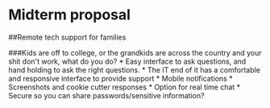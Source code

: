 # Midterm proposal
##Remote tech support for families

###Kids are off to college, or the grandkids are across the country and your shit don't work, what do you do?
	* Easy interface to ask questions, and hand holding to ask the right questions.
	* The IT end of it has a comfortable and responsive interface to provide support
	* Mobile notifications
	* Screenshots and cookie cutter responses
	* Option for real time chat
	* Secure so you can share passwords/sensitive information?